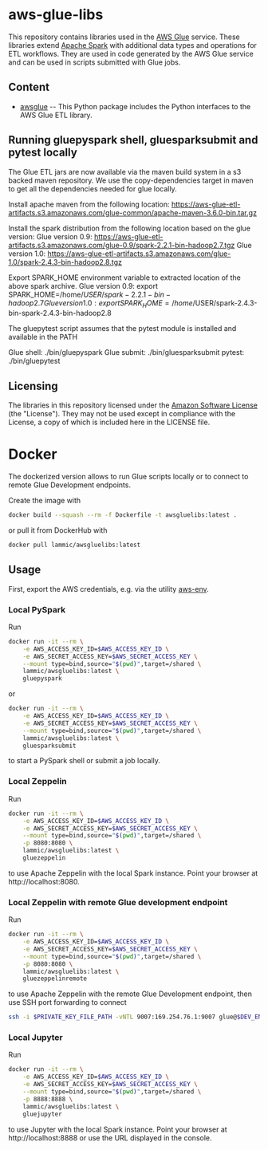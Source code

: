 # aws-glue-libs
This repository contains libraries used in the [AWS Glue](https://aws.amazon.com/glue) service. These libraries extend [Apache Spark](https://spark.apache.org/) with additional data types and operations for ETL workflows. They are used in code generated by the AWS Glue service and can be used in scripts submitted with Glue jobs. 

## Content

- [awsglue](awsglue) -- This Python package includes the Python interfaces to the AWS Glue ETL library.

## Running gluepyspark shell, gluesparksubmit and pytest locally

The Glue ETL jars are now available via the maven build system in a s3 backed maven repository. We use the copy-dependencies target in
maven to get all the dependencies needed for glue locally.

Install apache maven from the following location:
https://aws-glue-etl-artifacts.s3.amazonaws.com/glue-common/apache-maven-3.6.0-bin.tar.gz

Install the spark distribution from the following location based on the glue version:
Glue version 0.9: https://aws-glue-etl-artifacts.s3.amazonaws.com/glue-0.9/spark-2.2.1-bin-hadoop2.7.tgz
Glue version 1.0: https://aws-glue-etl-artifacts.s3.amazonaws.com/glue-1.0/spark-2.4.3-bin-hadoop2.8.tgz

Export SPARK_HOME environment variable to extracted location of the
above spark archive.
Glue version 0.9: export SPARK_HOME=/home/$USER/spark-2.2.1-bin-hadoop2.7
Glue version 1.0: export SPARK_HOME=/home/$USER/spark-2.4.3-bin-spark-2.4.3-bin-hadoop2.8

The gluepytest script assumes that the pytest module is installed and available in the PATH

Glue shell: ./bin/gluepyspark
Glue submit: ./bin/gluesparksubmit
pytest: ./bin/gluepytest

## Licensing

The libraries in this repository licensed under the [Amazon Software License](http://aws.amazon.com/asl/) (the "License"). They may not be used except in compliance with the License, a copy of which is included here in the LICENSE file.

# Docker

The dockerized version allows to run Glue scripts locally or to connect to remote Glue Development endpoints.

Create the image with
```sh
docker build --squash --rm -f Dockerfile -t awsgluelibs:latest .
```
or pull it from DockerHub with
```sh
docker pull lammic/awsgluelibs:latest
```

## Usage

First, export the AWS credentials, e.g. via the utility [aws-env](https://github.com/naftulikay/).

### Local PySpark

Run
```sh
docker run -it --rm \
    -e AWS_ACCESS_KEY_ID=$AWS_ACCESS_KEY_ID \
    -e AWS_SECRET_ACCESS_KEY=$AWS_SECRET_ACCESS_KEY \
    --mount type=bind,source="$(pwd)",target=/shared \
    lammic/awsgluelibs:latest \
    gluepyspark
```
or
```sh
docker run -it --rm \
    -e AWS_ACCESS_KEY_ID=$AWS_ACCESS_KEY_ID \
    -e AWS_SECRET_ACCESS_KEY=$AWS_SECRET_ACCESS_KEY \
    --mount type=bind,source="$(pwd)",target=/shared \
    lammic/awsgluelibs:latest \
    gluesparksubmit
```
to start a PySpark shell or submit a job locally.

### Local Zeppelin

Run
```sh
docker run -it --rm \
    -e AWS_ACCESS_KEY_ID=$AWS_ACCESS_KEY_ID \
    -e AWS_SECRET_ACCESS_KEY=$AWS_SECRET_ACCESS_KEY \
    --mount type=bind,source="$(pwd)",target=/shared \
    -p 8080:8080 \
    lammic/awsgluelibs:latest \
    gluezeppelin
```
to use Apache Zeppelin with the local Spark instance. Point your browser at http://localhost:8080.

### Local Zeppelin with remote Glue development endpoint

Run
```sh
docker run -it --rm \
    -e AWS_ACCESS_KEY_ID=$AWS_ACCESS_KEY_ID \
    -e AWS_SECRET_ACCESS_KEY=$AWS_SECRET_ACCESS_KEY \
    --mount type=bind,source="$(pwd)",target=/shared \
    -p 8080:8080 \
    lammic/awsgluelibs:latest \
    gluezeppelinremote
```
to use Apache Zeppelin with the remote Glue Development endpoint, then use SSH port forwarding to connect
```sh
ssh -i $PRIVATE_KEY_FILE_PATH -vNTL 9007:169.254.76.1:9007 glue@$DEV_ENDPOINT_PUBLIC_DNS
```

### Local Jupyter

Run
```sh
docker run -it --rm \
    -e AWS_ACCESS_KEY_ID=$AWS_ACCESS_KEY_ID \
    -e AWS_SECRET_ACCESS_KEY=$AWS_SECRET_ACCESS_KEY \
    --mount type=bind,source="$(pwd)",target=/shared \
    -p 8888:8888 \
    lammic/awsgluelibs:latest \
    gluejupyter
```
to use Jupyter with the local Spark instance. Point your browser at http://localhost:8888 or use the URL displayed in the console.
